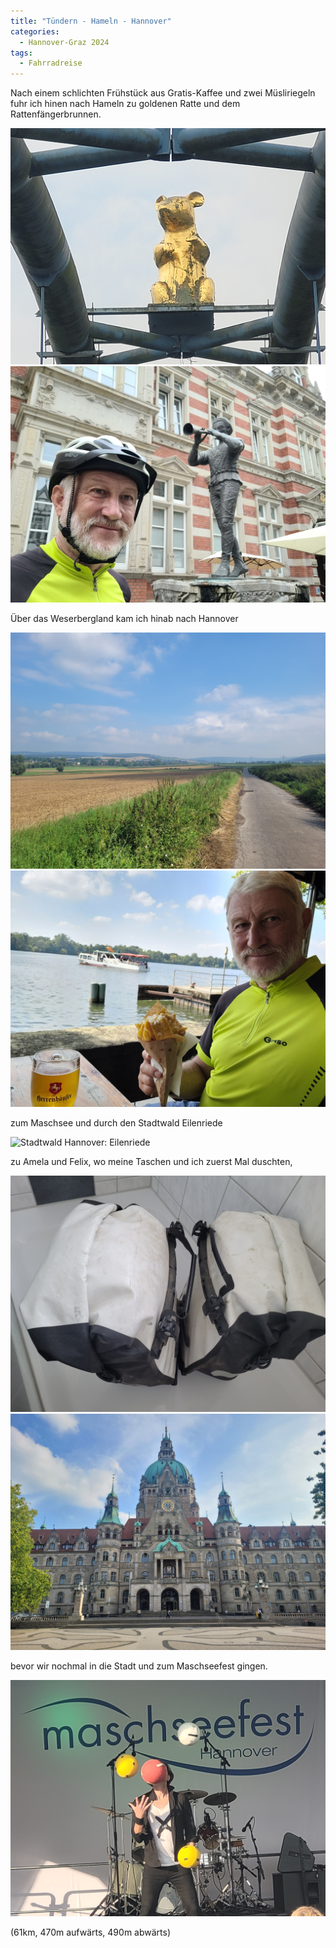 ```yaml
---
title: "Tündern - Hameln - Hannover"
categories:
  - Hannover-Graz 2024
tags:
  - Fahrradreise
---
```


Nach einem schlichten Frühstück aus Gratis-Kaffee und zwei Müsliriegeln fuhr ich hinen nach Hameln zu goldenen Ratte und dem Rattenfängerbrunnen.

![Goldene Ratte](/images/2024/08/15/20240815_102033.jpg)
![Werner am Rattenfängerbrunnen](/images/2024/08/15/20240815_103951.jpg)

Über das Weserbergland kam ich hinab nach Hannover

![Weserbergland](/images/2024/08/15/20240815_115339.jpg)
![Maschsee](/images/2024/08/15/20240815_142137.jpg)

zum Maschsee und durch den Stadtwald Eilenriede

![Stadtwald Hannover: Eilenriede](/images/2024/08/15/20240815_151042.jpg)

zu Amela und Felix, wo meine Taschen und ich zuerst Mal duschten,

![Duschende Taschen](/images/2024/08/15/20240815_152850.jpg)
![Neues Rathaus Hannover](/images/2024/08/15/20240815_180032.jpg)

bevor wir nochmal in die Stadt und zum Maschseefest gingen.

![Jongleur beim Maschseefest](/images/2024/08/15/20240815_183942.jpg)

(61km, 470m aufwärts, 490m abwärts)
